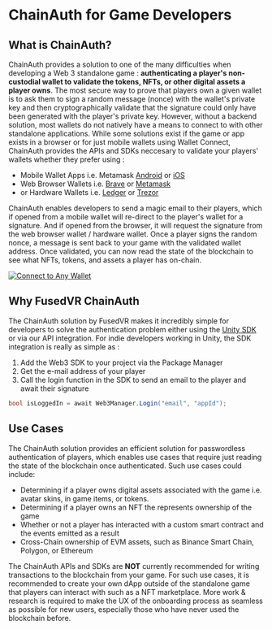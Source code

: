 # ChainAuth for Game Developers

## What is ChainAuth?

ChainAuth provides a solution to one of the many difficulties when developing a Web 3 standalone game : **authenticating a player's non-custodial wallet to validate the tokens, NFTs, or other digital assets a player owns**. The most secure way to prove that players own a given wallet is to ask them to sign a random message (nonce) with the wallet's private key and then cryptographically validate that the signature could only have been generated with the player's private key. However, without a backend solution, most wallets do not natively have a means to connect to with other standalone applications. While some solutions exist if the game or app exists in a browser or for just mobile wallets using Wallet Connect, ChainAuth provides the APIs and SDKs neccesary to validate your players' wallets whether they prefer using :
- Mobile Wallet Apps i.e. Metamask [Android](https://play.google.com/store/apps/details?id=io.metamask&hl=en_US&gl=US) or [iOS](https://apps.apple.com/us/app/metamask-blockchain-wallet/id1438144202)
- Web Browser Wallets i.e. [Brave](https://brave.com/wallet/) or [Metamask](https://metamask.io/)
- or Hardware Wallets i.e. [Ledger](https://www.ledger.com/metamask) or [Trezor](https://wiki.trezor.io/Apps:MetaMask)

ChainAuth enables developers to send a magic email to their players, which if opened from a mobile wallet will re-direct to the player's wallet for a signature. And if opened from the browser, it will request the signature from the web browser wallet / hardware wallet. Once a player signs the random nonce, a message is sent back to your game with the validated wallet address. Once validated, you can now read the state of the blockchain to see what NFTs, tokens, and assets a player has on-chain. 

[![Connect to Any Wallet](https://img.youtube.com/vi/8bQfi_mL6T4/maxresdefault.jpg)](https://www.youtube.com/watch?v=8bQfi_mL6T4)

## Why FusedVR ChainAuth

The ChainAuth solution by FusedVR makes it incredibly simple for developers to solve the authentication problem either using the [Unity SDK](https://github.com/FusedVR/web3-unity-sdk) or via our API integration. For indie developers working in Unity, the SDK integration is really as simple as :

1. Add the Web3 SDK to your project via the Package Manager
2. Get the e-mail address of your player
3. Call the login function in the SDK to send an email to the player and await their signature

```csharp
bool isLoggedIn = await Web3Manager.Login("email", "appId");
```

## Use Cases

The ChainAuth solution provides an efficient solution for passwordless authentication of players, which enables use cases that require just reading the state of the blockchain once authenticated. Such use cases could include:

- Determining if a player owns digital assets associated with the game i.e. avatar skins, in game items, or tokens.
- Determining if a player owns an NFT the represents ownership of the game
- Whether or not a player has interacted with a custom smart contract and the events emitted as a result
- Cross-Chain ownership of EVM assets, such as Binance Smart Chain, Polygon, or Ethereum

The ChainAuth APIs and SDKs are **NOT** currently recommended for writing transactions to the blockchain from your game. For such use cases, it is recommended to create your own dApp outside of the standalone game that players can interact with such as a NFT marketplace. More work & research is required to make the UX of the onboarding process as seamless as possible for new users, especially those who have never used the blockchain before. 